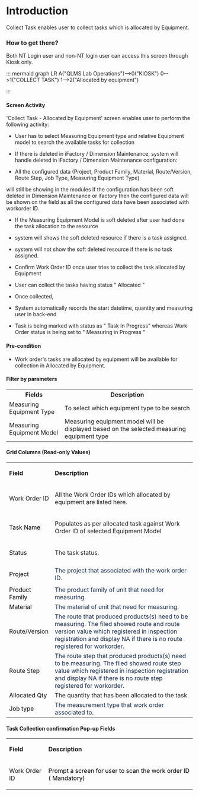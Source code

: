 # Introduction

Collect Task enables user to collect tasks which is allocated by Equipment. 


### How to get there?


Both NT Login user and non-NT login user can access this screen through Kiosk only.

::: mermaid
graph LR
A("QLMS Lab Operations")-->0("KIOSK")
0-->1("COLLECT TASK")
1-->2("Allocated by equipment")

:::


#### **Screen Activity** 


'Collect Task - Allocated by Equipment' screen enables user to perform the following activity:

- User has to select Measuring Equipment type and relative Equipment model to search the available tasks for collection

- If there is deleted in iFactory / Dimension Maintenance, system will handle deleted in iFactory / Dimension Maintenance configuration:


- All the configured data (Project, Product Family, Material, Route/Version, Route Step, Job Type, Measuring Equipment Type)



will still be showing in the modules if the configuration has been soft deleted in Dimension Maintenance or ifactory then the configured data will be shown on the field as all the configured data have been associated with workorder ID.

- If the Measuring Equipment Model is soft deleted after user had done the task allocation to the resource

- system will shows the soft deleted resource if there is a task assigned.

- system will not show the soft deleted resource if there is no task assigned.

- Confirm Work Order ID once user tries to collect the task allocated by Equipment

- User can collect the tasks having status "
Allocated
" 
- Once collected,

- System automatically
records the start datetime, quantity and measuring user in back-end

- Task is being marked with status as " Task In Progress" whereas Work Order status is being set to " Measuring in Progress "




#### **Pre-condition** 



- Work order's tasks are allocated by equipment will be available for collection in Allocated by Equipment.


#### **Filter by parameters** 


<table class="wrapped confluenceTable"><colgroup><col /><col /></colgroup><tbody><tr><th class="confluenceTh">Fields</th><th class="confluenceTh">Description</th></tr><tr><td class="confluenceTd">Measuring Equipment Type</td><td class="confluenceTd">To select which equipment type to be search</td></tr><tr><td class="confluenceTd">Measuring Equipment Model</td><td class="confluenceTd">Measuring equipment model will be displayed based on the selected measuring equipment type</td></tr></tbody></table>



#### **Grid Columns (Read-only Values)** 



<table class="wrapped confluenceTable"><colgroup><col /><col /></colgroup><tbody><tr><td class="highlight confluenceTd" style="text-align: left;"><p><strong>Field</strong></p></td><td class="highlight confluenceTd" style="text-align: left;"><p><strong>Description</strong></p></td></tr><tr><td style="text-align: left;" class="confluenceTd"><p>Work Order ID</p></td><td style="text-align: left;" class="confluenceTd"><p>All the Work Order IDs which allocated by equipment are listed here.</p></td></tr><tr><td style="text-align: left;" class="confluenceTd"><span style="color: rgb(0,0,0);">Task Name</span></td><td style="text-align: left;" class="confluenceTd"><p>Populates as per allocated task against Work Order ID of selected Equipment Model</p></td></tr><tr><td style="text-align: left;" colspan="1" class="confluenceTd"><span style="color: rgb(0,0,0);">Status</span></td><td style="text-align: left;" colspan="1" class="confluenceTd"><p>The task status.</p></td></tr><tr><td style="text-align: left;" colspan="1" class="confluenceTd"><p><span style="color: rgb(0,0,0);">Project</span></p></td><td style="text-align: left;" colspan="1" class="confluenceTd"><span style="color: rgb(23,43,77);">The project that associated with the work order ID.</span></td></tr><tr><td style="text-align: left;" class="confluenceTd"><span style="color: rgb(0,0,0);">Product Family</span></td><td style="text-align: left;" class="confluenceTd"><span style="color: rgb(23,43,77);">The product family of unit that need for measuring.</span></td></tr><tr><td style="text-align: left;" colspan="1" class="confluenceTd"><span style="color: rgb(0,0,0);">Material</span></td><td style="text-align: left;" colspan="1" class="confluenceTd"><span style="color: rgb(23,43,77);">The material of unit that need for measuring.</span></td></tr><tr><td colspan="1" class="confluenceTd">Route/Version</td><td colspan="1" class="confluenceTd"><span style="color: rgb(23,43,77);">The route that produced products(s) need to be measuring. The filed showed route and route version value which registered in inspection registration and display NA if there is no route registered for workorder.</span></td></tr><tr><td colspan="1" class="confluenceTd">Route Step</td><td colspan="1" class="confluenceTd"><span style="color: rgb(23,43,77);">The route step that produced products(s) need to be measuring. The filed showed route step value which registered in inspection registration and display NA if there is no route step registered for workorder.</span></td></tr><tr><td style="text-align: left;" colspan="1" class="confluenceTd"><span style="color: rgb(0,0,0);">Allocated Qty</span></td><td style="text-align: left;" colspan="1" class="confluenceTd">The quantity that has been allocated to the task.</td></tr><tr><td style="text-align: left;" colspan="1" class="confluenceTd"><span style="color: rgb(0,0,0);">Job type</span></td><td style="text-align: left;" colspan="1" class="confluenceTd"><span style="color: rgb(23,43,77);">The measurement type that work order associated to.</span></td></tr></tbody></table>



#### **Task Collection confirmation Pop-up Fields** 



<table class="wrapped confluenceTable"><colgroup><col /><col /></colgroup><tbody><tr><td class="highlight confluenceTd" style="text-align: left;"><p><strong>Field</strong></p></td><td class="highlight confluenceTd" style="text-align: left;"><p><strong>Description</strong></p></td></tr><tr><td style="text-align: left;" class="confluenceTd"><p>Work Order ID</p></td><td style="text-align: left;" class="confluenceTd"><p><span style="color: rgb(0,0,0);">Prompt a screen for user to scan the work order ID ( Mandatory) </span></p></td></tr></tbody></table>

